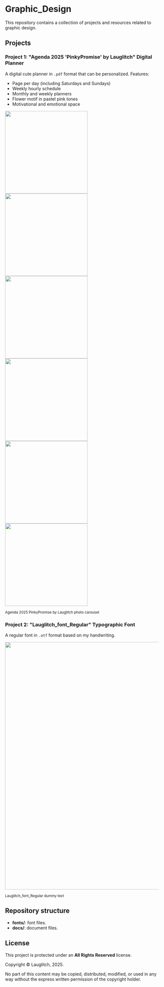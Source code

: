 # Graphic_Design

This repository contains a collection of projects and resources related to graphic design.

## Projects

### Project 1: "Agenda 2025 'PinkyPromise' by Lauglitch" Digital Planner

A digital cute planner in `.pdf` format that can be personalized.
Features:
* Page per day (including Saturdays and Sundays)
* Weekly hourly schedule
* Monthly and weekly planners
* Flower motif in pastel pink tones
* Motivational and emotional space


<img src="https://github.com/user-attachments/assets/674b2783-41a6-419b-abe3-2a68aeb1a06a" width="270">
<img src="https://github.com/user-attachments/assets/162818e8-6935-4572-bde8-517158a5dc61" width="270">
<img src="https://github.com/user-attachments/assets/fadc8409-654e-491a-8974-89bbeca1c70f" width="270">
<img src="https://github.com/user-attachments/assets/9729a481-9df0-4709-8440-744b0607d24a" width="270">
<img src="https://github.com/user-attachments/assets/081229ce-e82a-4d1a-9848-501ac2997bf7" width="270">
<img src="https://github.com/user-attachments/assets/2b75c388-780c-4513-859f-96d9428fbb24" width="270">

<sub>Agenda 2025 PinkyPromise by Lauglitch photo carousel </sub>

### Project 2: "Lauglitch_font_Regular" Typographic Font

A regular font in `.otf` format based on my handwriting.

<img src="https://github.com/user-attachments/assets/0895ed66-7f0e-4340-8202-6085d0dbe353" width="810">

<sub>Lauglitch_font_Regular dummy text </sub>


## Repository structure

- **fonts/**: font files.
- **docs/**: document files.


## License
This project is protected under an **All Rights Reserved** license.

Copyright © Lauglitch, 2025.

No part of this content may be copied, distributed, modified, or used in any way without the express written permission of the copyright holder.


